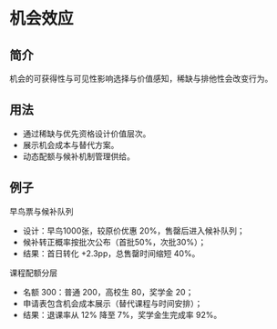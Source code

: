 # 机会效应

## 简介
机会的可获得性与可见性影响选择与价值感知，稀缺与排他性会改变行为。

## 用法
- 通过稀缺与优先资格设计价值层次。
- 展示机会成本与替代方案。
- 动态配额与候补机制管理供给。

## 例子
早鸟票与候补队列

- 设计：早鸟1000张，较原价优惠 20%，售罄后进入候补队列；
- 候补转正概率按批次公布（首批50%，次批30%）；
- 结果：首日转化 +2.3pp，总售罄时间缩短 40%。

课程配额分层

- 名额 300：普通 200，高校生 80，奖学金 20；
- 申请表包含机会成本展示（替代课程与时间安排）；
- 结果：退课率从 12% 降至 7%，奖学金生完成率 92%。
